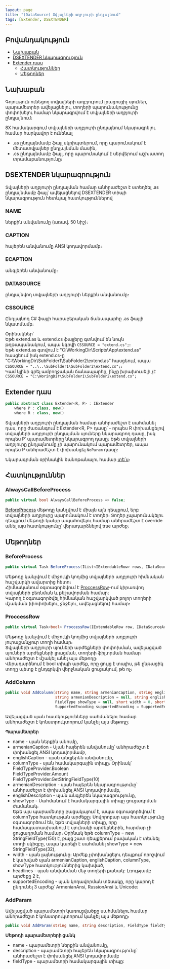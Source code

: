 ```yaml
---
layout: page
title: "(DataSource) Տվյալների աղբյուրի ընդլայնում"
tags: [Extender, DSEXTENDER]
---
```



## Բովանդակություն
* [Նախաբան](#նախաբան)
* [DSEXTENDER նկարագրություն](#dsextender-նկարագրություն)
* [Extender դաս](#extender-դաս)
  * [Հատկություններ](#հատկություններ)
  * [Մեթոդներ](#մեթոդներ)

## Նախաբան

Գոյություն ունեցող տվյալների աղբյուրում լրացուցիչ սյուներ, պարամետրեր ավելացնելու, տողերի պարունակությունը փոփոխելու համար նկարագրվում է տվյալների աղբյուրի ընդլայնում։

8X համակարգում տվյալների աղբյուրի ընդլայնում նկարագրելու համար հարկավոր է ունենալ
- .as ընդլայնմամբ ֆայլ սկրիպտերում, որը պարունակում է մետատվյալներ ընդլայնման մասին,
- .cs ընդլայնմամբ ֆայլ, որը պարունակում է սերվերում աշխատող տրամաբանությունը։

## DSEXTENDER նկարագրություն

Տվյալների աղբյուրի ընդլայման համար անհրաժեշտ է ստեղծել .as ընդլայնմամբ ֆայլ՝ ավելացնելով DSEXTENDER տիպի նկարագրություն հետևյալ հատկություններով
### NAME
ներքին անվանումը (առավ. 50 նիշ)։
### CAPTION 
հայերեն անվանումը ANSI կոդավորմամբ։
### ECAPTION 
անգլերեն անվանումը։
### DATASOURCE 
ընդլայնվող տվյալների աղբյուրի ներքին անվանումը։
### CSSOURCE 
Ընդլայնող C# ֆայլի հարաբերական ճանապարհը .as ֆայլի նկատմամբ։

Օրինակներ՝  
Եթե extend.as և extend.cs ֆայլերը գտնվում են նույն թղթապանակում, ապա կգրվի `CSSOURCE = "extend.cs";`։  
Եթե extend.as գտվում է "C:\WorkingDir\Scripts\App\extend.as" հասցեում իսկ extend.cs-ը "C:\WorkingDir\SubFolder1\SubFolder2\extend.as" հասցեում, ապա `CSSOURCE = "..\..\SubFolder1\SubFolder2\extend.cs";`։  
Կամ կլինի գրել ամբողջական ճանապարհը, ինչը խրախուսելի չէ `CSSOURCE = "C:\WoringDir\SubFolder1\SubFolder2\extend.cs";`

## Extender դաս

```c#
public abstract class Extender<R, P> : IExtender
    where P : class, new()
    where R : class, new()
```

Տվյալների աղբյուրի ընդլայման համար անհրաժեշտ է սահմանել դաս, որը ժառանգում է Extender<R, P> դասը՝ -   որպես R փոխանցելով տվյալների աղբյուրի ընդլայման սյուները նկարագրող դասը, իսկ որպես P՝ պարամետրերը նկարագրող դասը։ Եթե տվյալների աղբյուրը ընդլայնումը չի պարունակում պարամետրեր, ապա որպես P անհրաժեշտ է փոխանցել  `NoParam`  դասը։

Նկարագրման օրինակին ծանոթանալու համար [տե՛ս](../examples/ds.md)։

## Հատկություններ

### AlwaysCallBeforeProcess

```c#
public virtual bool AlwaysCallBeforeProcess => false; 
```

[BeforeProcess](#beforeprocess) մեթոդը կանչվում է միայն այն դեպքում, երբ տվյալների աղբյուրը պարունակում է տողեր։ Տողեր չպարունակելու դեպքում մեթոդի կանչը ապահովելու համար անհրաժեշտ է override անել այս հատկությունը՝ վերադարձնելով true արժեք։

## Մեթոդներ

### BeforeProcess

```c#
public virtual Task BeforeProcess(IList<IExtendableRow> rows, IDataSourceArgs args)
```

Մեթոդը կանչվում է միջուկի կողմից տվյալների աղբյուրի հիմնական հաշվարկի ավարտից հետո։  
Հիմնականում օգտագործվում է [ProccessRow](#proccessRow)-ում կիրառվող տվյալների բեռնման և քեշավորման համար։  
Կարող է օգտագործվել հիմնական հաշվարկված բոլոր տողերի մշակման (փոփոխելու, ջնջելու, ավելացնելու) համար։

### ProccessRow

```c#
public virtual Task<bool> ProccessRow(IExtendableRow row, IDataSourceArgs args)
```

Մեթոդը կանչվում է միջուկի կողմից տվյալների աղբյուրի յուրաքանչյուր տողի համար։  
Տվյալների աղբյուրի սյուների արժեքների փոփոխման, ավելացված սյուների արժեքների լրացման, տողերի ֆիլտրման համար անհրաժեշտ է մշակել անել այս մեթոդը։  
Վերադարձնում է bool տիպի արժեք, որը ցույց է տալիս, թե ընթացիկ տողը պետք է ընդգրկվի վերջնական ցուցակում, թե ոչ։ 

### AddColumn

```c#
public void AddColumn(string name, string armenianCaption, string englishCaption, FieldType columnType,
                      string armenianDescription = null, string englishDescription = null,
                      FieldType showType = null, short width = 0, short headlines = 2,
                      SupportedEncoding supportedEncoding = SupportedEncoding.ArmenianAnsi)
```

Ավելացված սյան հատկությունները սահմանելու համար անհրաժեշտ է կոնստրուկտորում կանչել այս մեթոդը։

**Պարամետրեր**

* name - սյան ներքին անումը,
* armenianCaption - Սյան հայերեն անվանումը՝ անհրաժեշտ է փոխանցել ANSI կոդավորմամբ,
* englishCaption - սյան անգլերեն անվանումը,
* columnType - սյան համակարգային տիպը։
  Օրինակ՝
  FieldTypeProvider.Boolean  
  FieldTypeProvider.Amount  
  FieldTypeProvider.GetStringFieldType(10)  
* armenianDescription - սյան հայերեն նկարագրությունը՝ անհրաժեշտ է փոխանցել ANSI կոդավորմամբ,
* englishDescription  - սյան անգլերեն նկարագրությունը,
* showType - Սահմանում է համակարգային տիպը ցուցադրման ժամանակ։  
  Եթե այս պարամետրը բացակայում է, ապա օգտագործվում է columnType հատկության արժեքը։ Սովորոբար այս հատկությունը օգտագործում են, եթե տվյալների տիպը, որը համապատասխանում է սյունակի արժեքներին, հարմար չի ցուցադրման համար։
  Օրինակ եթե columnType = new StringFieldType(150) է, բայց շատ դեպքերում բավական է տեսնել տողի սկիզբը, ապա կարելի է սահմանել showType = new StringFieldType(32),
* width - սյան լայնությունը: Արժեք չփոխանցելու դեպքում որոշվում է կախված սյան armenianCaption, englishCaption, columnType, showType հատկություններից կախված,
* headlines - սյան անվանման մեջ տողերի քանակ։ Լռությամբ արժեքը 2 է,
* supportedEncoding - սյան կոդավորման տեսակը, որը կարող է ընդունել 3  արժեք՝ ArmenianAnsi, RussionAnsi և Unicode։

### AddParam

Ավելացված պարամետրի կառուցվածքը սահմանելու համար անհրաժեշտ է կոնստրուկտորում կանչել այս մեթոդը։

```c#
public void AddParam(string name, string description, FieldType fieldType)
```

**Մեթոդի պարամետրերի ցանկ**

* name - պարամետրի ներքին անվանումը,
* description - պարամետրի հայերեն նկարագրությունը՝ անհրաժեշտ է փոխանցել ANSI կոդավորմամբ
* fieldType - պարամետրի համակարգային տիպը:
